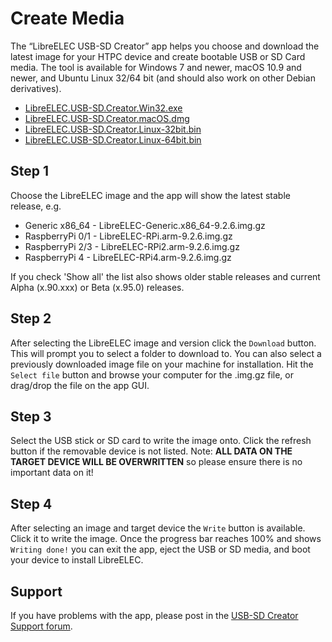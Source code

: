 # Create Media

The “LibreELEC USB-SD Creator” app helps you choose and download the latest image for your HTPC device and create bootable USB or SD Card media. The tool is available for Windows 7 and newer, macOS 10.9 and newer, and Ubuntu Linux 32/64 bit \(and should also work on other Debian derivatives\).

* [LibreELEC.USB-SD.Creator.Win32.exe](http://releases.libreelec.tv/LibreELEC.USB-SD.Creator.Win32.exe)
* [LibreELEC.USB-SD.Creator.macOS.dmg](http://releases.libreelec.tv/LibreELEC.USB-SD.Creator.macOS.dmg)
* [LibreELEC.USB-SD.Creator.Linux-32bit.bin](http://releases.libreelec.tv/LibreELEC.USB-SD.Creator.Linux-32bit.bin)
* [LibreELEC.USB-SD.Creator.Linux-64bit.bin](http://releases.libreelec.tv/LibreELEC.USB-SD.Creator.Linux-64bit.bin)

## Step 1

Choose the LibreELEC image and the app will show the latest stable release, e.g.

* Generic x86\_64 - LibreELEC-Generic.x86\_64-9.2.6.img.gz
* RaspberryPi 0/1 - LibreELEC-RPi.arm-9.2.6.img.gz
* RaspberryPi 2/3 - LibreELEC-RPi2.arm-9.2.6.img.gz
* RaspberryPi 4 - LibreELEC-RPi4.arm-9.2.6.img.gz

If you check 'Show all' the list also shows older stable releases and current Alpha \(x.90.xxx\) or Beta \(x.95.0\) releases.

## Step 2

After selecting the LibreELEC image and version click the `Download` button. This will prompt you to select a folder to download to. You can also select a previously downloaded image file on your machine for installation. Hit the `Select file` button and browse your computer for the .img.gz file, or drag/drop the file on the app GUI.

## Step 3

Select the USB stick or SD card to write the image onto. Click the refresh button if the removable device is not listed. Note: **ALL DATA ON THE TARGET DEVICE WILL BE OVERWRITTEN** so please ensure there is no important data on it!

## Step 4

After selecting an image and target device the `Write` button is available. Click it to write the image. Once the progress bar reaches 100% and shows `Writing done!` you can exit the app, eject the USB or SD media, and boot your device to install LibreELEC.

## Support

If you have problems with the app, please post in the [USB-SD Creator Support forum](https://forum.libreelec.tv/forum-41.html).

